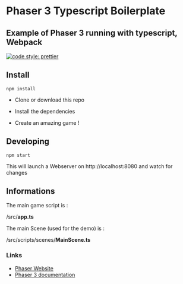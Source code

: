 # Phaser 3 Typescript Boilerplate

## Example of Phaser 3 running with typescript, Webpack

[![code style: prettier](https://img.shields.io/badge/code_style-prettier-ff69b4.svg?style=flat-square)](https://github.com/prettier/prettier)

## Install

```
npm install
```

-   Clone or download this repo

-   Install the dependencies

*   Create an amazing game !

## Developing

```
npm start
```

This will launch a Webserver on http://localhost:8080 and watch for changes

## Informations

The main game script is :

/src/**app.ts**

The main Scene (used for the demo) is :

/src/scripts/scenes/**MainScene.ts**

### Links

-   [Phaser Website](https://phaser.io/)
-   [Phaser 3 documentation](https://photonstorm.github.io/phaser3-docs/)

